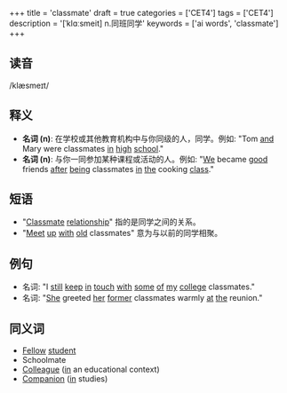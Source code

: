 +++
title = 'classmate'
draft = true
categories = ['CET4']
tags = ['CET4']
description = '[ˈklɑːsmeit] n.同班同学'
keywords = ['ai words', 'classmate']
+++

## 读音
/klæsmeɪt/

## 释义
- **名词 (n)**: 在学校或其他教育机构中与你同级的人，同学。例如: "Tom [and](/zh/post/and/) Mary were classmates [in](/zh/post/in/) [high](/zh/post/high/) [school](/zh/post/school/)."
- **名词 (n)**: 与你一同参加某种课程或活动的人。例如: "[We](/zh/post/we/) became [good](/zh/post/good/) friends [after](/zh/post/after/) [being](/zh/post/being/) classmates [in](/zh/post/in/) [the](/zh/post/the/) cooking [class](/zh/post/class/)."

## 短语
- "[Classmate](/zh/post/classmate/) [relationship](/zh/post/relationship/)" 指的是同学之间的关系。
- "[Meet](/zh/post/meet/) [up](/zh/post/up/) [with](/zh/post/with/) [old](/zh/post/old/) classmates" 意为与以前的同学相聚。

## 例句
- 名词: "I [still](/zh/post/still/) [keep](/zh/post/keep/) [in](/zh/post/in/) [touch](/zh/post/touch/) [with](/zh/post/with/) [some](/zh/post/some/) [of](/zh/post/of/) [my](/zh/post/my/) [college](/zh/post/college/) classmates."
- 名词: "[She](/zh/post/she/) greeted [her](/zh/post/her/) [former](/zh/post/former/) classmates warmly [at](/zh/post/at/) [the](/zh/post/the/) reunion."

## 同义词
- [Fellow](/zh/post/fellow/) [student](/zh/post/student/)
- Schoolmate
- [Colleague](/zh/post/colleague/) ([in](/zh/post/in/) an educational context)
- [Companion](/zh/post/companion/) ([in](/zh/post/in/) studies)
